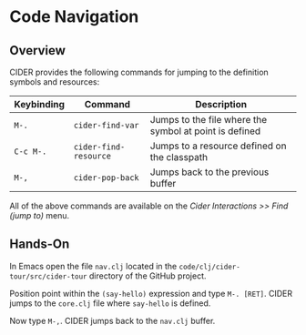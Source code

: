 # Code Navigation

## Overview

CIDER provides the following commands for jumping to the definition symbols and resources:

| Keybinding | Command               | Description |
| ---------- | -------               | ----------- |
| `M-.`      | `cider-find-var`      | Jumps to the file where the symbol at point is defined |
| `C-c M-.`  | `cider-find-resource` | Jumps to a resource defined on the classpath |
| `M-,`      | `cider-pop-back`      | Jumps back to the previous buffer|

All of the above commands are available on the _Cider Interactions >> Find (jump to)_ menu.

## Hands-On

In Emacs open the file `nav.clj` located in the `code/clj/cider-tour/src/cider-tour` directory of the GitHub project. 

Position point within the `(say-hello)` expression and type `M-. [RET]`. CIDER jumps to the `core.clj` file where `say-hello` is defined.

Now type `M-,`. CIDER jumps back to the `nav.clj` buffer.



